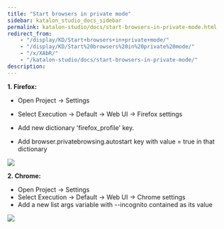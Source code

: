 ```yaml
---
title: "Start browsers in private mode" 
sidebar: katalon_studio_docs_sidebar
permalink: katalon-studio/docs/start-browsers-in-private-mode.html 
redirect_from:
    - "/display/KD/Start+browsers+in+private+mode/"
    - "/display/KD/Start%20browsers%20in%20private%20mode/"
    - "/x/XAbR/"
    - "/katalon-studio/docs/start-browsers-in-private-mode/"
description: 
---
```

**1. Firefox:**

*   Open Project -> Settings  
    
*   Select Execution -> Default -> Web UI -> Firefox settings
*   Add new dictionary 'firefox_profile' key.
*   Add browser.privatebrowsing.autostart key with value = true in that dictionary

![](../../images/katalon-studio/docs/start-browsers-in-private-mode/Screen-Shot-2018-06-15-at-15.44.35.png)  

**2\. Chrome:**

*   Open Project -> Settings
*   Select Execution -> Default -> Web UI -> Chrome settings
*   Add a new list args variable with --incognito contained as its value

![](../../images/katalon-studio/docs/start-browsers-in-private-mode/Screen-Shot-2018-06-15-at-15.43.19.png)